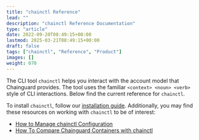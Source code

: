 ```yaml
---
title: "chainctl Reference"
lead: ""
description: "chainctl Reference Documentation"
type: "article"
date: 2022-09-20T08:49:15+00:00
lastmod: 2025-03-21T08:49:15+00:00
draft: false
tags: ["chainctl", "Reference", "Product"]
images: []
weight: 070
---
```


The CLI tool `chainctl` helps you interact with the account model that Chainguard provides. The tool uses the familiar `<context> <noun> <verb>` style of CLI interactions. Below find the current reference for `chainctl`.

To install `chainctl`, follow our <ins>[installation guide](/chainguard/administration/how-to-install-chainctl/)</ins>. Additionally, you may find these resources on working with `chainctl` to be of interest:

* <ins>[How to Manage chainctl Configuration](https://edu.chainguard.dev/chainguard/administration/manage-chainctl-config/)</ins>
* <ins>[How To Compare Chainguard Containers with chainctl](https://edu.chainguard.dev/chainguard/chainguard-images/how-to-use/comparing-images/)</ins>